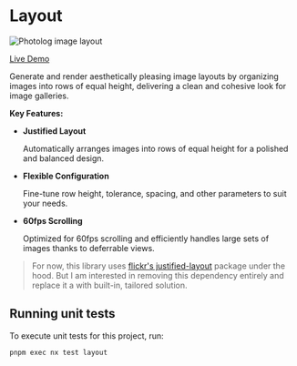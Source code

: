 # Layout

![Photolog image layout](../../assets/photolog-layout.avif)

[Live Demo](https://photolog.dev 'Link to see Photolog components in action')

Generate and render aesthetically pleasing image layouts by organizing images into rows of equal height, delivering a clean and cohesive look for image galleries.

**Key Features:**

- **Justified Layout**

  Automatically arranges images into rows of equal height for a polished and balanced design.

- **Flexible Configuration**

  Fine-tune row height, tolerance, spacing, and other parameters to suit your needs.

- **60fps Scrolling**

  Optimized for 60fps scrolling and efficiently handles large sets of images thanks to deferrable views.

> For now, this library uses [flickr's justified-layout](https://flickr.github.io/justified-layout/) package under the hood. But I am interested in removing this dependency entirely and replace it a with built-in, tailored solution.

## Running unit tests

To execute unit tests for this project, run:

```bash
pnpm exec nx test layout
```
